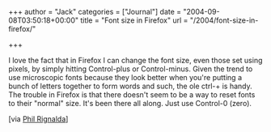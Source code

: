 +++
author = "Jack"
categories = ["Journal"]
date = "2004-09-08T03:50:18+00:00"
title = "Font size in Firefox"
url = "/2004/font-size-in-firefox/"

+++

I love the fact that in Firefox I can change the font size, even those set using pixels, by simply hitting Control-plus or Control-minus. Given the trend to use microscopic fonts because they look better when you're putting a bunch of letters together to form words and such, the ole ctrl-+ is handy. The trouble in Firefox is that there doesn't seem to be a way to reset fonts to their "normal" size. It's been there all along. Just use Control-0 (zero).

[via [Phil Rignalda][1]]

 [1]: http://philringnalda.com/